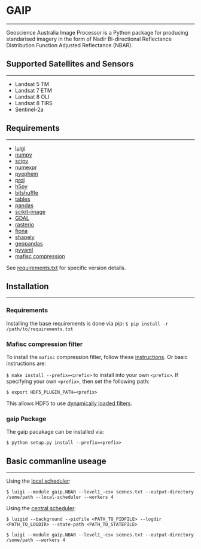 # GAIP
------

Geoscience Australia Image Processor is a Python package for producing standarised imagery in the form of
Nadir Bi-directional Reflectance Distribution Function Adjusted Reflectance (NBAR).

## Supported Satellites and Sensors
-----------------------------------
* Landsat 5 TM
* Landsat 7 ETM
* Landsat 8 OLI
* Landsat 8 TIRS
* Sentinel-2a

## Requirements
---------------
* [luigi](https://github.com/spotify/luigi)
* [numpy](https://github.com/numpy/numpy)
* [scipy](https://github.com/scipy/scipy)
* [numexpr](https://github.com/pydata/numexpr)
* [pyephem](http://rhodesmill.org/pyephem/)
* [proj](https://github.com/OSGeo/proj.4)
* [h5py](https://github.com/h5py/h5py)
* [bitshuffle](https://github.com/kiyo-masui/bitshuffle)
* [tables](https://github.com/PyTables/PyTables)
* [pandas](https://github.com/pandas-dev/pandas)
* [scikit-image](https://github.com/scikit-image/scikit-image)
* [GDAL](https://github.com/OSGeo/gdal)
* [rasterio](https://github.com/mapbox/rasterio)
* [fiona](https://github.com/Toblerity/Fiona)
* [shapely](https://github.com/Toblerity/Shapely)
* [geopandas](https://github.com/geopandas/geopandas)
* [pyyaml](https://github.com/yaml/pyyaml)
* [mafisc compression](https://wr.informatik.uni-hamburg.de/research/projects/icomex/mafisc)

See [requirements.txt](requirements.txt) for specific version details.

## Installation
---------------

### Requirements
Installing the base requirements is done via pip:
`$ pip install -r /path/to/requirements.txt`

### Mafisc compression filter
To install the `mafisc` compression filter, follow these [instructions](https://wr.informatik.uni-hamburg.de/research/projects/icomex/mafisc).
Or basic instructions are:

`$ make install --prefix=<prefix>` to install into your own `<prefix>`.
If specifying your own `<prefix>`, then set the following path:

`$ export HDF5_PLUGIN_PATH=<prefix>`

This allows HDF5 to use [dynamically loaded filters](https://support.hdfgroup.org/HDF5/doc/Advanced/DynamicallyLoadedFilters/HDF5DynamicallyLoadedFilters.pdf).

### gaip Package
The gaip pacakage can be installed via:

`$ python setup.py install --prefix=<prefix>`

## Basic commanline useage
--------------------------
Using the [local scheduler](http://luigi.readthedocs.io/en/stable/command_line.html):

    $ luigi --module gaip.NBAR --level1_-csv scenes.txt --output-directory /some/path --local-scheduler --workers 4

Using the [central scheduler](http://luigi.readthedocs.io/en/stable/central_scheduler.html):

    $ luigid --background --pidfile <PATH_TO_PIDFILE> --logdir <PATH_TO_LOGDIR> --state-path <PATH_TO_STATEFILE>

    $ luigi --module gaip.NBAR --level1_-csv scenes.txt --output-directory /some/path --workers 4
